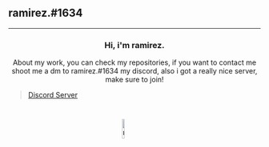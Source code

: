 ## ramirez.#1634
----------------------------------------------------


<h3 align='center'>
Hi, i'm ramirez.
</h3>
<p align='center'>
About my work, you can check my repositories, if you want to contact me shoot me a dm to <span>ramirez.#1634</span> my discord, also i got a really nice server, make sure to join! 
</p>


>[Discord Server](https://discord.gg/q8FspVseAU)

<img align='center' style='display: block;width:10%; height: 10%; margin: auto; margin-top: 40px;' alt='mexican guy' title='Viva Mexico!' src='https://images.emojiterra.com/twitter/v13.0/512px/1f1f2-1f1fd.png' height='60px' width='60px'>
